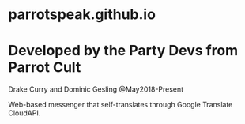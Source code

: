 # parrotspeak.github.io
# Developed by the Party Devs from Parrot Cult
  Drake Curry and Dominic Gesling @May2018-Present
 
  Web-based messenger that self-translates through Google Translate CloudAPI.
